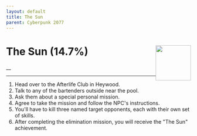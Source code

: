 ```yaml
---
layout: default
title: The Sun
parent: Cyberpunk 2077
---
```


# The Sun (14.7%) <img style="float: right;" src="https://cdn.cloudflare.steamstatic.com/steamcommunity/public/images/apps/1091500/8bf8ad71b62614b329eab2bac069724d34d69b27.jpg" width="96" height="96">

__

***

1. Head over to the Afterlife Club in Heywood. 
2. Talk to any of the bartenders outside near the pool.
3. Ask them about a special personal mission. 
4. Agree to take the mission and follow the NPC's instructions. 
5. You'll have to kill three named target opponents, each with their own set of skills. 
6. After completing the elimination mission, you will receive the "The Sun" achievement.